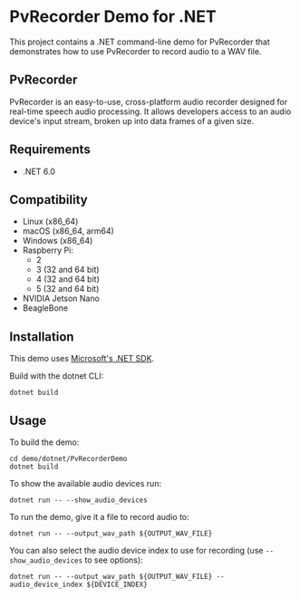 # PvRecorder Demo for .NET

This project contains a .NET command-line demo for PvRecorder that demonstrates how to use PvRecorder to record audio to a WAV file.

## PvRecorder

PvRecorder is an easy-to-use, cross-platform audio recorder designed for real-time speech audio processing. It allows developers access to an audio device's input stream, broken up into data frames of a given size.

## Requirements

- .NET 6.0

## Compatibility

- Linux (x86_64)
- macOS (x86_64, arm64)
- Windows (x86_64)
- Raspberry Pi:
  - 2
  - 3 (32 and 64 bit)
  - 4 (32 and 64 bit)
  - 5 (32 and 64 bit)
- NVIDIA Jetson Nano
- BeagleBone

## Installation

This demo uses [Microsoft's .NET SDK](https://dotnet.microsoft.com/download).

Build with the dotnet CLI:

```console
dotnet build
```

## Usage

To build the demo:

```console
cd demo/dotnet/PvRecorderDemo
dotnet build
```

To show the available audio devices run:

```console
dotnet run -- --show_audio_devices
```

To run the demo, give it a file to record audio to:

```console
dotnet run -- --output_wav_path ${OUTPUT_WAV_FILE}
```

You can also select the audio device index to use for recording (use `--show_audio_devices` to see options):

```console
dotnet run -- --output_wav_path ${OUTPUT_WAV_FILE} --audio_device_index ${DEVICE_INDEX}
```
